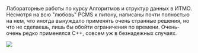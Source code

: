 



Лабораторные работы по курсу Алгоритмов и структур данных в ИТМО. Несмотря на всю "любовь" PCMS к питону, написаны почти полностью на нем, что иногда вынуждало применять очень странные решения, но что не сделаешь, лишь бы обойти ограничения по времени. Очень-очень редко применялся C++, совсем уж в безнадежных случаях. 

<img src=https://www.freecodecamp.org/news/content/images/size/w2000/2021/09/dspython.png>
